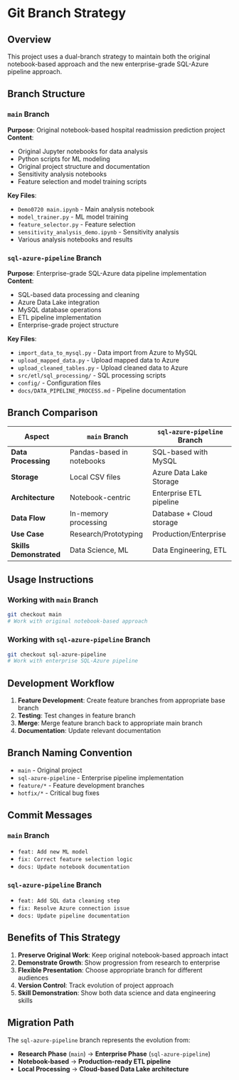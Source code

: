 # Git Branch Strategy

## Overview
This project uses a dual-branch strategy to maintain both the original notebook-based approach and the new enterprise-grade SQL-Azure pipeline approach.

## Branch Structure

### `main` Branch
**Purpose**: Original notebook-based hospital readmission prediction project
**Content**:
- Original Jupyter notebooks for data analysis
- Python scripts for ML modeling
- Original project structure and documentation
- Sensitivity analysis notebooks
- Feature selection and model training scripts

**Key Files**:
- `Demo0720 main.ipynb` - Main analysis notebook
- `model_trainer.py` - ML model training
- `feature_selector.py` - Feature selection
- `sensitivity_analysis_demo.ipynb` - Sensitivity analysis
- Various analysis notebooks and results

### `sql-azure-pipeline` Branch
**Purpose**: Enterprise-grade SQL-Azure data pipeline implementation
**Content**:
- SQL-based data processing and cleaning
- Azure Data Lake integration
- MySQL database operations
- ETL pipeline implementation
- Enterprise-grade project structure

**Key Files**:
- `import_data_to_mysql.py` - Data import from Azure to MySQL
- `upload_mapped_data.py` - Upload mapped data to Azure
- `upload_cleaned_tables.py` - Upload cleaned data to Azure
- `src/etl/sql_processing/` - SQL processing scripts
- `config/` - Configuration files
- `docs/DATA_PIPELINE_PROCESS.md` - Pipeline documentation

## Branch Comparison

| Aspect | `main` Branch | `sql-azure-pipeline` Branch |
|--------|---------------|------------------------------|
| **Data Processing** | Pandas-based in notebooks | SQL-based with MySQL |
| **Storage** | Local CSV files | Azure Data Lake Storage |
| **Architecture** | Notebook-centric | Enterprise ETL pipeline |
| **Data Flow** | In-memory processing | Database + Cloud storage |
| **Use Case** | Research/Prototyping | Production/Enterprise |
| **Skills Demonstrated** | Data Science, ML | Data Engineering, ETL |

## Usage Instructions

### Working with `main` Branch
```bash
git checkout main
# Work with original notebook-based approach
```

### Working with `sql-azure-pipeline` Branch
```bash
git checkout sql-azure-pipeline
# Work with enterprise SQL-Azure pipeline
```

## Development Workflow

1. **Feature Development**: Create feature branches from appropriate base branch
2. **Testing**: Test changes in feature branch
3. **Merge**: Merge feature branch back to appropriate main branch
4. **Documentation**: Update relevant documentation

## Branch Naming Convention

- `main` - Original project
- `sql-azure-pipeline` - Enterprise pipeline implementation
- `feature/*` - Feature development branches
- `hotfix/*` - Critical bug fixes

## Commit Messages

### `main` Branch
- `feat: Add new ML model`
- `fix: Correct feature selection logic`
- `docs: Update notebook documentation`

### `sql-azure-pipeline` Branch
- `feat: Add SQL data cleaning step`
- `fix: Resolve Azure connection issue`
- `docs: Update pipeline documentation`

## Benefits of This Strategy

1. **Preserve Original Work**: Keep original notebook-based approach intact
2. **Demonstrate Growth**: Show progression from research to enterprise
3. **Flexible Presentation**: Choose appropriate branch for different audiences
4. **Version Control**: Track evolution of project approach
5. **Skill Demonstration**: Show both data science and data engineering skills

## Migration Path

The `sql-azure-pipeline` branch represents the evolution from:
- **Research Phase** (`main`) → **Enterprise Phase** (`sql-azure-pipeline`)
- **Notebook-based** → **Production-ready ETL pipeline**
- **Local Processing** → **Cloud-based Data Lake architecture** 